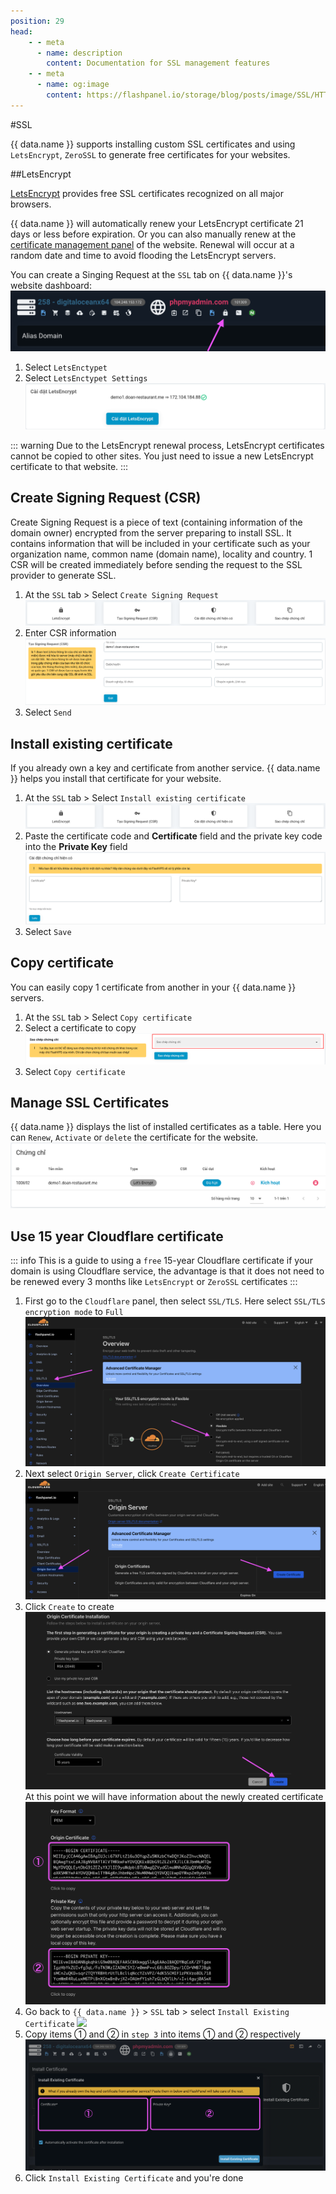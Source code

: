 ```yaml
---
position: 29
head:
    - - meta
      - name: description
        content: Documentation for SSL management features
    - - meta
      - name: og:image
        content: https://flashpanel.io/storage/blog/posts/image/SSL/HTTPS.png
---
```


<script setup>
import { data } from '../../.vitepress/config.data.ts'
</script>

#SSL

{{ data.name }} supports installing custom SSL certificates and using `LetsEncrypt`, `ZeroSSL` to generate free certificates for your websites.

##LetsEncrypt

[LetsEncrypt](https://letsencrypt.org/) provides free SSL certificates recognized on all major browsers.

{{ data.name }} will automatically renew your LetsEncrypt certificate 21 days or less before expiration. Or you can also manually renew at the [certificate management panel](#quan-ly-chung-chi-ssl) of the website. Renewal will occur at a random date and time to avoid flooding the LetsEncrypt servers.

You can create a Singing Request at the `SSL` tab on {{ data.name }}'s website dashboard:
![](<../../images/ssl/Screenshot 2024-03-24 at 9.53.38.png>)

1. Select `LetsEnctypet`
2. Select `LetsEnctypet Settings`
   ![](../../images/site-ssl-08.png)

::: warning
Due to the LetsEncrypt renewal process, LetsEncrypt certificates cannot be copied to other sites. You just need to issue a new LetsEncrypt certificate to that website.
:::

## Create Signing Request (CSR)

Create Signing Request is a piece of text (containing information of the domain owner) encrypted from the server preparing to install SSL. It contains information that will be included in your certificate such as your organization name, common name (domain name), locality and country. 1 CSR will be created immediately before sending the request to the SSL provider to generate SSL.

1. At the `SSL` tab > Select `Create Signing Request`
   ![](../../images/site-ssl-selection.png)
2. Enter CSR information
   ![](../../images/site-ssl-03.png)
3. Select `Send`

## Install existing certificate

If you already own a key and certificate from another service. {{ data.name }} helps you install that certificate for your website.

1. At the `SSL` tab > Select `Install existing certificate`
   ![](../../images/site-ssl-selection.png)
2. Paste the certificate code and **Certificate** field and the private key code into the **Private Key** field
   ![](../../images/site-ssl-05.png)
3. Select `Save`

## Copy certificate

You can easily copy 1 certificate from another in your {{ data.name }} servers.

1. At the `SSL` tab > Select `Copy certificate`
2. Select a certificate to copy
   ![](../../images/site-ssl-06.png)
3. Select `Copy certificate`

## Manage SSL Certificates

{{ data.name }} displays the list of installed certificates as a table. Here you can `Renew`, `Activate` or `delete` the certificate for the website.
![](../../images/site-ssl-07.png)

## Use 15 year Cloudflare certificate

::: info
This is a guide to using a `free` 15-year Cloudflare certificate if your domain is using Cloudflare service, the advantage is that it does not need to be renewed every 3 months like `LetsEncrypt` or `ZeroSSL` certificates
:::

1. First go to the `Cloudflare` panel, then select `SSL/TLS`. Here select `SSL/TLS encryption mode` to `Full` ![](<../../images/ssl/Screenshot 2024-03-24 at 10.39.57.png>)
2. Next select `Origin Server`, click `Create Certificate` ![](<../../images/ssl/Screenshot 2024-03-24 at 10.43.02.png>)
3. Click `Create` to create ![](<../../images/ssl/Screenshot 2024-03-24 at 10.45.04.png>)
   At this point we will have information about the newly created certificate![](<../../images/ssl/Screenshot 2024-03-24 at 10.46.38.png>)
4. Go back to `{{ data.name }}` > `SSL` tab > select `Install Existing Certificate` ![](<../../images/ssl/Screenshot 2024-03-24 at 10.49.08 .png>)
5. Copy items ① and ② in `step 3` into items ① and ② respectively![](<../../images/ssl/Screenshot 2024-03-24 at 10.49.38.png>)
6. Click `Install Existing Certificate` and you're done
